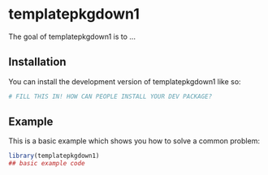 
# templatepkgdown1

<!-- badges: start -->
<!-- badges: end -->

The goal of templatepkgdown1 is to ...

## Installation

You can install the development version of templatepkgdown1 like so:

``` r
# FILL THIS IN! HOW CAN PEOPLE INSTALL YOUR DEV PACKAGE?
```

## Example

This is a basic example which shows you how to solve a common problem:

``` r
library(templatepkgdown1)
## basic example code
```

